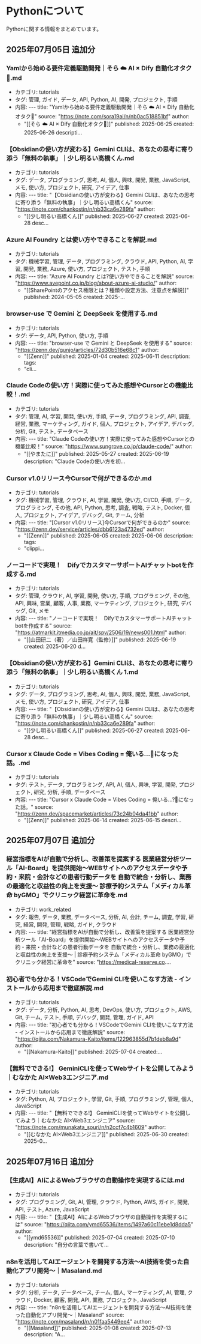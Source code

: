 # Pythonについて

Pythonに関する情報をまとめています。


## 2025年07月05日 追加分

### Yamlから始める要件定義駆動開発｜そら ☁️ AI × Dify 自動化オタク📱.md
- カテゴリ: tutorials
- タグ: 管理, ガイド, データ, API, Python, AI, 開発, プロジェクト, 手順
- 内容: ---
title: "Yamlから始める要件定義駆動開発｜そら ☁️ AI × Dify 自動化オタク📱"
source: "https://note.com/sora19ai/n/nb0ac518851bf"
author:
  - "[[そら ☁️ AI × Dify 自動化オタク📱]]"
published: 2025-06-25
created: 2025-06-26
descripti...

### 【Obsidianの使い方が変わる】Gemini CLIは、あなたの思考に寄り添う「無料の執事」｜少し明るい高橋くん.md
- カテゴリ: tutorials
- タグ: データ, プログラミング, 思考, AI, 個人, 興味, 開発, 業務, JavaScript, メモ, 使い方, プロジェクト, 研究, アイデア, 仕事
- 内容: ---
title: "【Obsidianの使い方が変わる】Gemini CLIは、あなたの思考に寄り添う「無料の執事」｜少し明るい高橋くん"
source: "https://note.com/chankostin/n/nb33ca6e289fa"
author:
  - "[[少し明るい高橋くん]]"
published: 2025-06-27
created: 2025-06-28
desc...

### Azure AI Foundry とは使い方やできることを解説.md
- カテゴリ: tutorials
- タグ: 機械学習, 管理, データ, プログラミング, クラウド, API, Python, AI, 学習, 開発, 業務, Azure, 使い方, プロジェクト, テスト, 手順
- 内容: ---
title: "Azure AI Foundry とは?使い方やできることを解説"
source: "https://www.avepoint.co.jp/blog/about-azure-ai-studio/"
author:
  - "[[SharePointのアクセス権限とは？種類や設定方法、注意点を解説]]"
published: 2024-05-05
created: 2025-...

### browser-use で Gemini と DeepSeek を使用する.md
- カテゴリ: tutorials
- タグ: データ, API, Python, 使い方, 手順
- 内容: ---
title: "browser-use で Gemini と DeepSeek を使用する"
source: "https://zenn.dev/gunjo/articles/72d30b516e68c1"
author:
  - "[[Zenn]]"
published: 2025-01-04
created: 2025-06-11
description:
tags:
  - "cli...

### Claude Codeの使い方！実際に使ってみた感想やCursorとの機能比較！.md
- カテゴリ: tutorials
- タグ: 管理, AI, 学習, 開発, 使い方, 手順, データ, プログラミング, API, 調査, 経営, 業務, マーケティング, ガイド, 個人, プロジェクト, アイデア, デバッグ, 分析, Git, テスト, データベース
- 内容: ---
title: "Claude Codeの使い方！実際に使ってみた感想やCursorとの機能比較！"
source: "https://www.sungrove.co.jp/claude-code/"
author:
  - "[[やまたに]]"
published: 2025-05-27
created: 2025-06-19
description: "Claude Codeの使い方を初...

### Cursor v1.0リリース今Cursorで何ができるのか.md
- カテゴリ: tutorials
- タグ: 機械学習, 管理, クラウド, AI, 学習, 開発, 使い方, CI/CD, 手順, データ, プログラミング, その他, API, Python, 思考, 調査, 戦略, テスト, Docker, 個人, プロジェクト, アイデア, デバッグ, Git, チーム, 分析
- 内容: ---
title: "[Cursor v1.0リリース]今Cursorで何ができるのか"
source: "https://zenn.dev/service/articles/dbb6123a4732ed"
author:
  - "[[Zenn]]"
published: 2025-06-05
created: 2025-06-06
description:
tags:
  - "clippi...

### ノーコードで実現！　DifyでカスタマーサポートAIチャットbotを作成する.md
- カテゴリ: tutorials
- タグ: 管理, クラウド, AI, 学習, 開発, 使い方, 手順, プログラミング, その他, API, 興味, 営業, 顧客, 人事, 業務, マーケティング, プロジェクト, 研究, デバッグ, Git, メモ
- 内容: ---
title: "ノーコードで実現！　DifyでカスタマーサポートAIチャットbotを作成する"
source: "https://atmarkit.itmedia.co.jp/ait/spv/2506/19/news001.html"
author:
  - "[[山田研二（著）／山田祥寛（監修）]]"
published: 2025-06-19
created: 2025-06-20
d...

### 【Obsidianの使い方が変わる】Gemini CLIは、あなたの思考に寄り添う「無料の執事」｜少し明るい高橋くん 1.md
- カテゴリ: tutorials
- タグ: データ, プログラミング, 思考, AI, 個人, 興味, 開発, 業務, JavaScript, メモ, 使い方, プロジェクト, 研究, アイデア, 仕事
- 内容: ---
title: "【Obsidianの使い方が変わる】Gemini CLIは、あなたの思考に寄り添う「無料の執事」｜少し明るい高橋くん"
source: "https://note.com/chankostin/n/nb33ca6e289fa"
author:
  - "[[少し明るい高橋くん]]"
published: 2025-06-27
created: 2025-06-28
desc...

### Cursor x Claude Code = Vibes Coding = 俺いる...🤔になった話。.md
- カテゴリ: tutorials
- タグ: テスト, データ, プログラミング, API, AI, 個人, 興味, 学習, 開発, プロジェクト, 研究, 分析, 手順, データベース
- 内容: ---
title: "Cursor x Claude Code = Vibes Coding = 俺いる...?🤔になった話。"
source: "https://zenn.dev/spacemarket/articles/73c24b04da41bb"
author:
  - "[[Zenn]]"
published: 2025-06-14
created: 2025-06-15
descri...



## 2025年07月07日 追加分

### 経営指標をAIが自動で分析し、改善策を提案する 医業経営分析ツール「AI-Board」を提供開始～WEBサイトへのアクセスデータや予約・来院・会計などの患者行動データを 自動で統合・分析し、業務の最適化と収益性の向上を支援～  診療予約システム「メディカル革命 byGMO」でクリニック経営に革命を.md
- カテゴリ: work_related
- タグ: 報告, データ, 業務, データベース, 分析, AI, 会計, チーム, 調査, 学習, 研究, 経営, 開発, 管理, 戦略, ガイド, クラウド
- 内容: ---
title: "経営指標をAIが自動で分析し、改善策を提案する 医業経営分析ツール「AI-Board」を提供開始～WEBサイトへのアクセスデータや予約・来院・会計などの患者行動データを 自動で統合・分析し、業務の最適化と収益性の向上を支援～ | 診療予約システム「メディカル革命 byGMO」でクリニック経営に革命を"
source: "https://medical-reserve.co....

### 初心者でも分かる！VSCodeでGemini CLIを使いこなす方法 - インストールから応用まで徹底解説.md
- カテゴリ: tutorials
- タグ: データ, 分析, Python, AI, 思考, DevOps, 使い方, プロジェクト, AWS, Git, チーム, テスト, 手順, デバッグ, 開発, 管理, ガイド, API
- 内容: ---
title: "初心者でも分かる！VSCodeでGemini CLIを使いこなす方法 - インストールから応用まで徹底解説"
source: "https://qiita.com/Nakamura-Kaito/items/122963855d7b1deb8a9d"
author:
  - "[[Nakamura-Kaito]]"
published: 2025-07-04
created:...

### 【無料でできる!】 GeminiCLIを使ってWebサイトを公開してみよう｜むなかた AI×Web3エンジニア.md
- カテゴリ: tutorials
- タグ: Python, AI, プロジェクト, 学習, Git, 手順, プログラミング, 管理, 個人, JavaScript
- 内容: ---
title: "【無料でできる!】 GeminiCLIを使ってWebサイトを公開してみよう｜むなかた AI×Web3エンジニア"
source: "https://note.com/munakata_souri/n/n2ccf7c4b1609"
author:
  - "[[むなかた AI×Web3エンジニア]]"
published: 2025-06-30
created: 2025-0...



## 2025年07月16日 追加分

### 【生成AI】AIによるWebブラウザの自動操作を実現するには.md
- カテゴリ: tutorials
- タグ: プログラミング, Git, AI, 管理, クラウド, Python, AWS, ガイド, 開発, API, テスト, Azure, JavaScript
- 内容: ---
title: "【生成AI】AIによるWebブラウザの自動操作を実現するには"
source: "https://qiita.com/ymd65536/items/1497a60c11ebe1d8dda5"
author:
  - "[[ymd65536]]"
published: 2025-07-04
created: 2025-07-10
description: "自分の言葉で書いて...

### n8nを活用してAIエージェントを開発する方法〜AI技術を使った自動化アプリ開発〜｜Masaland.md
- カテゴリ: tutorials
- タグ: 分析, データ, データベース, チーム, 個人, マーケティング, AI, 管理, クラウド, Docker, 顧客, 開発, API, 業務, プロジェクト, JavaScript
- 内容: ---
title: "n8nを活用してAIエージェントを開発する方法〜AI技術を使った自動化アプリ開発〜｜Masaland"
source: "https://note.com/masaland/n/n01faa5449ee4"
author:
  - "[[Masaland]]"
published: 2025-01-08
created: 2025-07-13
description: "A...

